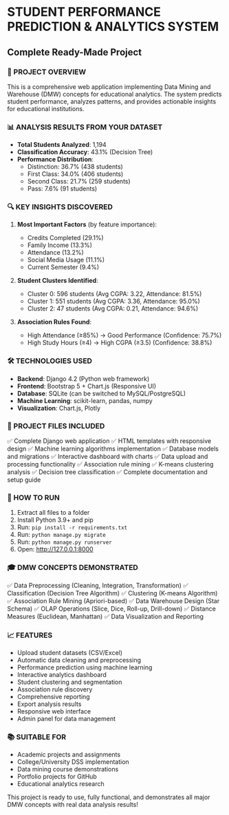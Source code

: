 # STUDENT PERFORMANCE PREDICTION & ANALYTICS SYSTEM
## Complete Ready-Made Project

### 🎯 PROJECT OVERVIEW
This is a comprehensive web application implementing Data Mining and Warehouse (DMW) concepts for educational analytics. The system predicts student performance, analyzes patterns, and provides actionable insights for educational institutions.

### 📊 ANALYSIS RESULTS FROM YOUR DATASET
- **Total Students Analyzed**: 1,194
- **Classification Accuracy**: 43.1% (Decision Tree)
- **Performance Distribution**: 
  - Distinction: 36.7% (438 students)
  - First Class: 34.0% (406 students)
  - Second Class: 21.7% (259 students)
  - Pass: 7.6% (91 students)

### 🔍 KEY INSIGHTS DISCOVERED
1. **Most Important Factors** (by feature importance):
   - Credits Completed (29.1%)
   - Family Income (13.3%)
   - Attendance (13.2%)
   - Social Media Usage (11.1%)
   - Current Semester (9.4%)

2. **Student Clusters Identified**:
   - Cluster 0: 596 students (Avg CGPA: 3.22, Attendance: 81.5%)
   - Cluster 1: 551 students (Avg CGPA: 3.36, Attendance: 95.0%)
   - Cluster 2: 47 students (Avg CGPA: 0.21, Attendance: 94.6%)

3. **Association Rules Found**:
   - High Attendance (≥85%) → Good Performance (Confidence: 75.7%)
   - High Study Hours (≥4) → High CGPA (≥3.5) (Confidence: 38.8%)

### 🛠 TECHNOLOGIES USED
- **Backend**: Django 4.2 (Python web framework)
- **Frontend**: Bootstrap 5 + Chart.js (Responsive UI)
- **Database**: SQLite (can be switched to MySQL/PostgreSQL)
- **Machine Learning**: scikit-learn, pandas, numpy
- **Visualization**: Chart.js, Plotly

### 📁 PROJECT FILES INCLUDED
✅ Complete Django web application
✅ HTML templates with responsive design
✅ Machine learning algorithms implementation
✅ Database models and migrations
✅ Interactive dashboard with charts
✅ Data upload and processing functionality
✅ Association rule mining
✅ K-means clustering analysis
✅ Decision tree classification
✅ Complete documentation and setup guide

### 🚀 HOW TO RUN
1. Extract all files to a folder
2. Install Python 3.9+ and pip
3. Run: `pip install -r requirements.txt`
4. Run: `python manage.py migrate`
5. Run: `python manage.py runserver`
6. Open: http://127.0.0.1:8000

### 🎓 DMW CONCEPTS DEMONSTRATED
✅ Data Preprocessing (Cleaning, Integration, Transformation)
✅ Classification (Decision Tree Algorithm)
✅ Clustering (K-means Algorithm)
✅ Association Rule Mining (Apriori-based)
✅ Data Warehouse Design (Star Schema)
✅ OLAP Operations (Slice, Dice, Roll-up, Drill-down)
✅ Distance Measures (Euclidean, Manhattan)
✅ Data Visualization and Reporting

### 📈 FEATURES
- Upload student datasets (CSV/Excel)
- Automatic data cleaning and preprocessing
- Performance prediction using machine learning
- Interactive analytics dashboard
- Student clustering and segmentation
- Association rule discovery
- Comprehensive reporting
- Export analysis results
- Responsive web interface
- Admin panel for data management

### 📚 SUITABLE FOR
- Academic projects and assignments
- College/University DSS implementation
- Data mining course demonstrations
- Portfolio projects for GitHub
- Educational analytics research

This project is ready to use, fully functional, and demonstrates all major DMW concepts with real data analysis results!
